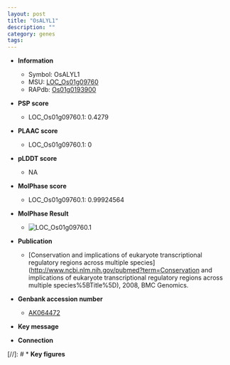 ```yaml
---
layout: post
title: "OsALYL1"
description: ""
category: genes
tags: 
---
```


* **Information**  
    + Symbol: OsALYL1  
    + MSU: [LOC_Os01g09760](http://rice.plantbiology.msu.edu/cgi-bin/ORF_infopage.cgi?orf=LOC_Os01g09760)  
    + RAPdb: [Os01g0193900](http://rapdb.dna.affrc.go.jp/viewer/gbrowse_details/irgsp1?name=Os01g0193900)  

* **PSP score**  
    + LOC_Os01g09760.1: 0.4279 

* **PLAAC score**  
    + LOC_Os01g09760.1: 0 

* **pLDDT score**
    + NA


* **MolPhase score**
    + LOC_Os01g09760.1: 0.99924564

* **MolPhase Result**
    + ![LOC_Os01g09760.1](https://304243504.github.io/Pictures/LOC_Os01g/LOC_Os01g09760.1.png)

* **Publication**  
    + [Conservation and implications of eukaryote transcriptional regulatory regions across multiple species](http://www.ncbi.nlm.nih.gov/pubmed?term=Conservation and implications of eukaryote transcriptional regulatory regions across multiple species%5BTitle%5D), 2008, BMC Genomics.

* **Genbank accession number**  
    + [AK064472](http://www.ncbi.nlm.nih.gov/nuccore/AK064472)

* **Key message**  

* **Connection**  

[//]: # * **Key figures**  


